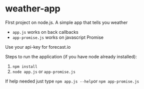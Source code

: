 # weather-app
FIrst project on node.js. A simple app that tells you weather

- `app.js` works on back callbacks
- `app-promise.js` works on javascript Promise

Use your api-key for forecast.io

Steps to run the application (if you have node already installed):

1. `npm install`
2. `node app.js` or `app-promise.js`


If help needed just type `npm app.js --help`or `npm app-promise.js`
